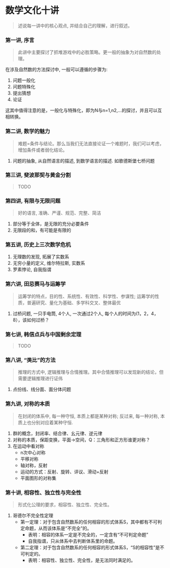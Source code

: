 # 数学文化十讲

> 述说每一讲中的核心观点, 并结合自己的理解，进行叙述。


### 第一讲, 序言

> 此讲中主要探讨了抓堆游戏中的必胜策略。更一般的抽象为对自然数的处理。

在涉及自然数的方法探讨中, 一般可以遵循的步骤为:

1. 问题一般化
2. 问题特殊化
3. 提出猜想
4. 论证

这其中值得注意的是，一般化与特殊化，即为N与n=1,n2,...的探讨，并且可以互相转换。


### 第二讲, 数学的魅力

> 难题=条件与结论。那么当我们无法直接论证一个难题时，我们可以考虑，增加条件或者弱化结论。

1. 问题的抽象, 从自然语言的描述, 到数学语言的描述. 如歌德斯堡七桥问题


### 第三讲, 斐波那契与黄金分割

> TODO


### 第四讲, 有限与无限问题

> 好的语言, 准确、严谨、规范、完整、简洁

1. 部分等于全体，是无限的充分必要条件
2. 无限段的和，有可能是有限的


### 第五讲, 历史上三次数学危机

1. 无理数的发现, 拓展了实数系
2. 无穷小量的定义, 维尔特拉斯, 实数系
3. 罗素悖论, 自我指谓


### 第六讲, 田忌赛马与运筹学

> 运筹学的特点，目的性、系统性、有效性、科学性、参谋性; 运筹学的性质，普遍研究、量化为基础、多学科交叉、整体最优

1. 过桥问题, 一只手电筒, 4个人, 一次通过2个人, 每个人的时间为(1，2，4，8），该如何过桥？

### 第七讲, 韩信点兵与中国剩余定理

> TODO


### 第八讲, “类比”的方法

> 推理的方式中, 逻辑推理与合情推理。其中合情推理可以发现新的结论，但需要逻辑推理进行证伟

1. 点份线、线分面、面分体问题

### 第九讲, 对称的本质

> 在封闭的体系中, 每一种守恒, 本质上都是某种对称; 反过来, 每一种对称, 本质上也分别对应着某种守恒.

1. 群的概念，封闭率、结合律、幺元律、逆元律
2. 对称的本质，保距变换，平面->空间，Q：三角形和正方形谁更对称？
3. 在运动中看对称
	* n次中心对称
	* 平移对称
	* 轴对称，反射
	* 运动的方式：反射、旋转、评议、滑动+反射
	* 平面图形的对称集

### 第十讲, 相容性、独立性与完全性

> 形式化公理的要求，相容性、独立性、完全性。

1. 哥德尔不完全性定理
	* 第一定理：对于包含自然数系的任何相容的形式体系S，其中都有不可判定命题，从而该体系是“不完全”的。
		* 表明：相容的体系一定是不完全的，一定含有“不可判定命题”
		* 自我指谓，只从体系中去判断体系里的命题。
	* 第二定理：对于包含自然数系的任何相容的形式体系S，“S的相容性”是不可判定的。
		* 表明：相容性、独立性、完全性，是无法同时满足的。